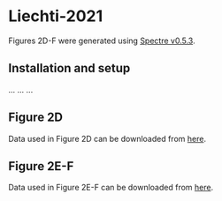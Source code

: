 # Liechti-2021

Figures 2D-F were generated using [Spectre v0.5.3]().

## Installation and setup

...
...
...

## Figure 2D

Data used in Figure 2D can be downloaded from [here]().



## Figure 2E-F

Data used in Figure 2E-F can be downloaded from [here]().

